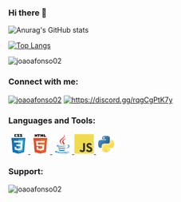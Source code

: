 ### Hi there 👋


![Anurag's GitHub stats](https://github-readme-stats.vercel.app/api?username=joaoafonso02&show_icons=true&theme=dark&icon_color=1CD7B9&title_color=1CD7B9) <!-- tokyonight -->

[![Top Langs](https://github-readme-stats.vercel.app/api/top-langs/?username=joaoafonso02&layout=compact&langs_count=8&theme=dark)](https://github.com/anuraghazra/github-readme-stats)

<p align="left"> <img src="https://komarev.com/ghpvc/?username=joaoafonso02&label=Profile%20views&color=0e75b6&style=flat" alt="joaoafonso02" /> </p>


<h3 align="left">Connect with me:</h3>
<p align="left">
<a href="https://linkedin.com/in/joaoafonso02" target="blank"><img align="center" src="https://raw.githubusercontent.com/rahuldkjain/github-profile-readme-generator/master/src/images/icons/Social/linked-in-alt.svg" alt="joaoafonso02" height="30" width="40" /></a>
<a href="https://discord.gg/https://discord.gg/rqgCgPtK7y" target="blank"><img align="center" src="https://raw.githubusercontent.com/rahuldkjain/github-profile-readme-generator/master/src/images/icons/Social/discord.svg" alt="https://discord.gg/rqgCgPtK7y" height="30" width="40" /></a>
</p>

<h3 align="left">Languages and Tools:</h3>
<p align="left"> <a href="https://www.w3schools.com/css/" target="_blank" rel="noreferrer"> <img src="https://raw.githubusercontent.com/devicons/devicon/master/icons/css3/css3-original-wordmark.svg" alt="css3" width="40" height="40"/> </a> <a href="https://www.w3.org/html/" target="_blank" rel="noreferrer"> <img src="https://raw.githubusercontent.com/devicons/devicon/master/icons/html5/html5-original-wordmark.svg" alt="html5" width="40" height="40"/> </a> <a href="https://www.java.com" target="_blank" rel="noreferrer"> <img src="https://raw.githubusercontent.com/devicons/devicon/master/icons/java/java-original.svg" alt="java" width="40" height="40"/> </a> <a href="https://developer.mozilla.org/en-US/docs/Web/JavaScript" target="_blank" rel="noreferrer"> <img src="https://raw.githubusercontent.com/devicons/devicon/master/icons/javascript/javascript-original.svg" alt="javascript" width="40" height="40"/> </a> <a href="https://www.python.org" target="_blank" rel="noreferrer"> <img src="https://raw.githubusercontent.com/devicons/devicon/master/icons/python/python-original.svg" alt="python" width="40" height="40"/> </a> </p>

<h3 align="left">Support:</h3>
<p><a href="https://www.buymeacoffee.com/joaoafonso02"> <img align="left" src="https://cdn.buymeacoffee.com/buttons/v2/default-yellow.png" height="50" width="210" alt="joaoafonso02" /></a></p><br><br>


